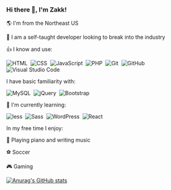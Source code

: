 ### Hi there 👋, I'm Zakk!

🌎 I'm from the Northeast US

📓 I am a self-taught developer looking to break into the industry

👍 I know and use:

![HTML](https://img.shields.io/badge/-HTML-05122A?style=flat&logo=HTML5)&nbsp;
![CSS](https://img.shields.io/badge/-CSS-05122A?style=flat&logo=CSS3&logoColor=1572B6)&nbsp;
![JavaScript](https://img.shields.io/badge/-JavaScript-05122A?style=flat&logo=javascript)&nbsp;
![PHP](https://img.shields.io/badge/-PHP-05122A?style=flat&logo=PHP)&nbsp;
![Git](https://img.shields.io/badge/-Git-05122A?style=flat&logo=git)&nbsp;
![GitHub](https://img.shields.io/badge/-GitHub-05122A?style=flat&logo=github)&nbsp;
![Visual Studio Code](https://img.shields.io/badge/-Visual%20Studio%20Code-05122A?style=flat&logo=visual-studio-code&logoColor=007ACC)&nbsp;

I have basic familiarity with:

![MySQL](https://img.shields.io/badge/-MySQL-05122A?style=flat&logo=MySQL)&nbsp;
![jQuery](https://img.shields.io/badge/-jQuery-05122A?style=flat&logo=jQuery)&nbsp;
![Bootstrap](https://img.shields.io/badge/-Bootstrap-05122A?style=flat&logo=bootstrap)&nbsp;

📖 I'm currently learning:

![less](https://img.shields.io/badge/-less-05122A?style=flat&logo=less)&nbsp;
![Sass](https://img.shields.io/badge/-Sass-05122A?style=flat&logo=Sass)&nbsp;
![WordPress](https://img.shields.io/badge/-WordPress-05122A?style=flat&logo=WordPress)&nbsp;
![React](https://img.shields.io/badge/-React-05122A?style=flat&logo=react)&nbsp;

In my free time I enjoy:

🎵 Playing piano and writing music

⚽ Soccer

🎮 Gaming



[![Anurag's GitHub stats](https://github-readme-stats.vercel.app/api?username=ZBow7&show_icons=true&theme=react)](https://github.com/anuraghazra/github-readme-stats)
